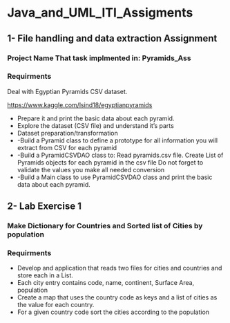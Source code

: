 # Java_and_UML_ITI_Assigments

## 1- File handling and data extraction Assignment
### Project Name That task implmented in: Pyramids_Ass

### Requirments
Deal with Egyptian Pyramids CSV dataset.

https://www.kaggle.com/lsind18/egyptianpyramids

*  Prepare it and print the basic data about each pyramid.
*  Explore the dataset (CSV file) and understand it’s parts
*  Dataset preparation/transformation
*   -Build a Pyramid class to define a prototype for all information you will extract from CSV for each pyramid
*   -Build a PyramidCSVDAO class to:
      Read pyramids.csv file.
      Create List of Pyramids objects for each pyramid in the csv file
      Do not forget to validate the values you make all needed conversion
*   -Build a Main class to use PyramidCSVDAO class and print the basic data about each pyramid.


## 2- Lab Exercise 1

### Make Dictionary for Countries and Sorted list of Cities by population

### Requirments

* Develop and application that reads two files for cities and countries
and store each in a List.
* Each city entry contains code, name, continent, Surface Area,
population
* Create a map that uses the country code as keys and a list of cities as
the value for each country.
* For a given country code sort the cities according to the population


